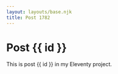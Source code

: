 ```yaml
---
layout: layouts/base.njk
title: Post 1782
---
```


# Post {{ id }}

This is post {{ id }} in my Eleventy project.
